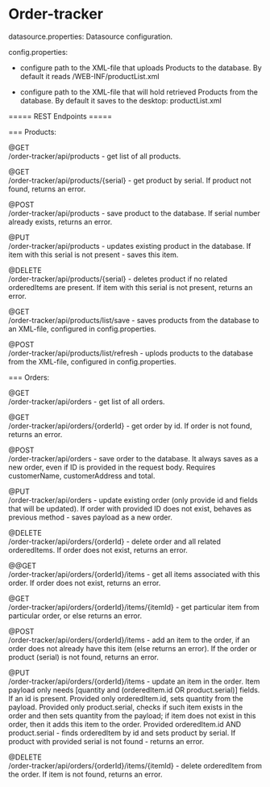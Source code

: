 # Order-tracker
 datasource.properties: Datasource configuration. 
 
 config.properties: 
 
 - configure path to the XML-file that uploads Products to the database. By default it reads /WEB-INF/productList.xml
 
 - configure path to the XML-file that will hold retrieved Products from the database. By default it saves to the desktop: productList.xml

===== REST Endpoints =====

=== Products:

@GET\
/order-tracker/api/products - get list of all products.

@GET\
/order-tracker/api/products/{serial} - get product by serial. If product not found, returns an error.

@POST\
/order-tracker/api/products - save product to the database. If serial number already exists, returns an error.

@PUT\
/order-tracker/api/products - updates existing product in the database. If item with this serial is not present - saves this item.

@DELETE\
/order-tracker/api/products/{serial} - deletes product if no related orderedItems are present. If item with this serial is not present, returns an error.

@GET\
/order-tracker/api/products/list/save - saves products from the database to an XML-file, configured in config.properties.

@POST\
/order-tracker/api/products/list/refresh - uplods products to the database from the XML-file, configured in config.properties.

=== Orders:

@GET\
/order-tracker/api/orders - get list of all orders.

@GET\
/order-tracker/api/orders/{orderId} - get order by id. If order is not found, returns an error.

@POST\
/order-tracker/api/orders - save order to the database. It always saves as a new order, even if ID is provided in the request body. Requires customerName, customerAddress and total.

@PUT\
/order-tracker/api/orders - update existing order (only provide id and fields that will be updated). If order with provided ID does not exist, behaves as previous method - saves payload as a new order.

@DELETE\
/order-tracker/api/orders/{orderId} - delete order and all related orderedItems. If order does not exist, returns an error.

@@GET\
/order-tracker/api/orders/{orderId}/items - get all items associated with this order. If order does not exist, returns an error.

@GET\
/order-tracker/api/orders/{orderId}/items/{itemId} - get particular item from particular order, or else returns an error.

@POST\
/order-tracker/api/orders/{orderId}/items - add an item to the order, if an order does not already have this item (else returns an error). If the order or product (serial) is not found, returns an error.

@PUT\
/order-tracker/api/orders/{orderId}/items - update an item in the order. Item payload only needs [quantity and (orderedItem.id OR product.serial)] fields. If an id is present. Provided only orderedItem.id, sets quantity from the payload. Provided only product.serial, checks if such item exists in the order and then sets quantity from the payload; if item does not exist in this order, then it adds this item to the order. Provided orderedItem.id AND product.serial - finds orderedItem by id and sets product by serial. If product with provided serial is not found - returns an error.

@DELETE\
/order-tracker/api/orders/{orderId}/items/{itemId} - delete orderedItem from the order. If item is not found,  returns an error.
